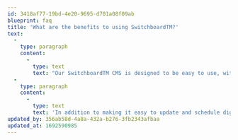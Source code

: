 ```yaml
---
id: 3418af77-19bd-4e20-9695-d701a08f09ab
blueprint: faq
title: 'What are the benefits to using SwitchboardTM?'
text:
  -
    type: paragraph
    content:
      -
        type: text
        text: "Our SwitchboardTM CMS is designed to be easy to use, without compromising on the functionality required by national and global brands at scale.\_"
  -
    type: paragraph
    content:
      -
        type: text
        text: 'In addition to making it easy to update and schedule digital menu board content, our Switchboard™ CMS provides advanced integration and analytics capabilities that enable users to drive critical consumer insights and real-time ROI from their data.'
updated_by: 356ab58d-4a8a-432a-b276-3fb2343afbaa
updated_at: 1692590985
---
```

